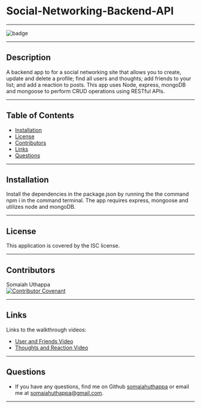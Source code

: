
  # Social-Networking-Backend-API <br/>

  -------------------

  ![badge](https://img.shields.io/badge/license-ISC-success)

  -------------------

  ## Description
  A backend app to for a social networking site that allows you to create, update and delete a profile; find all users and thoughts; add friends to your list; and add a reaction to posts. This app uses Node, express, mongoDB and mongoose to perform CRUD operations using RESTful APIs.

  -------------------

  ## Table of Contents
  - [Installation](#installation)
  - [License](#license)
  - [Contributors](#contributors)
  - [Links](#links)
  - [Questions](#questions)

  -------------------

  ## Installation
  Install the dependencies in the package.json by running the the command npm i in the command terminal. The app requires express, mongoose and utilizes node and  mongoDB.

  -------------------

  ## License
  This application is covered by the ISC license.

  -------------------

  ## Contributors
  Somaiah Uthappa <br/>
  [![Contributor Covenant](https://img.shields.io/badge/Contributor%20Covenant-2.1-4baaaa.svg)](code_of_conduct.md)

  -------------------

  ## Links
  Links to the walkthrough videos:
  - [User and Friends Video](https://www.youtube.com/watch?v=sPHgRrLT8ws)
  - [Thoughts and Reaction Video](https://www.youtube.com/watch?v=vIqdanTdmdk)

  -------------------

  ## Questions
  - If you have any questions, find me on Github [somaiahuthappa](https://github.com/somaiahuthappa) or email me at somaiahuthappa@gmail.com.

  -------------------

